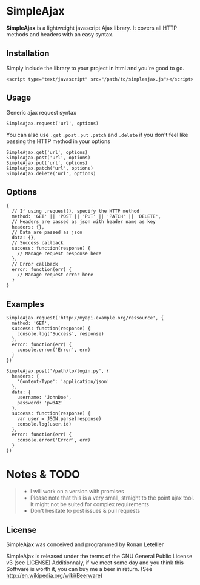 SimpleAjax
==========


**SimpleAjax** is a lightweight javascript Ajax library.
It covers all HTTP methods and headers with an easy syntax.


Installation
----------------

Simply include the library to your project in html and you're good to go.
```
<script type="text/javascript" src="/path/to/simpleajax.js"></script>
```

Usage
---------

Generic ajax request syntax

```
SimpleAjax.request('url', options)
```

You can also use `.get` `.post` `.put` `.patch` and `.delete` if you don't feel like passing the HTTP method in your options

```
SimpleAjax.get('url', options)
SimpleAjax.post('url', options)
SimpleAjax.put('url', options)
SimpleAjax.patch('url', options)
SimpleAjax.delete('url', options)
```

Options
-----------

```
{
  // If using .request(), specify the HTTP method
  method: 'GET' || 'POST || 'PUT' || 'PATCH' || 'DELETE',
  // Headers are passed as json with header name as key
  headers: {},
  // Data are passed as json
  data: {},
  // Success callback
  success: function(response) {
    // Manage request response here
  },
  // Error callback
  error: function(err) {
    // Manage request error here
  }
}
```

Examples
------------

```
SimpleAjax.request('http://myapi.example.org/ressource', {
  method: 'GET',
  success: function(response) {
    console.log('Success', response)
  },
  error: function(err) {
    console.error('Error', err)
  }
})
```

```
SimpleAjax.post('/path/to/login.py', {
  headers: {
    'Content-Type': 'application/json'
  },
  data: {
    username: 'JohnDoe',
    password: 'pwd42'
  },
  success: function(response) {
    var user = JSON.parse(response)
    console.log(user.id)
  },
  error: function(err) {
    console.error('Error', err)
  }
})
```

 Notes & TODO
======================

>- I will work on a version with promises
>- Please note that this is a very small, straight to the point ajax tool. It might not be suited for complex requirements
>- Don't hesitate to post issues & pull requests


License
-------

SimpleAjax was conceived and programmed by Ronan Letellier

SimpleAjax is released under the terms of the GNU General Public License v3
(see LICENSE)
Additionnaly, if we meet some day and you think this Software is worth it,
you can buy me a beer in return. (See http://en.wikipedia.org/wiki/Beerware)
